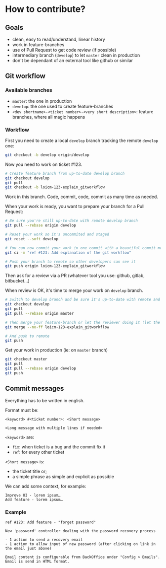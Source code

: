 # How to contribute?

## Goals

- clean, easy to read/understand, linear history
- work in feature-branches
- use of Pull Request to get code review (if possible)
- intermediary branch (`develop`) to let `master` clean in production
- don't be dependant of an external tool like github or similar


## Git workflow

### Available branches

- `master`: the one in production
- `develop`: the one used to create feature-branches
- `<dev shortname>-<ticket number>-<very short description>`: feature branches, where all magic happens

### Workflow

First you need to create a local `develop` branch tracking the remote `develop` one:

```bash
git checkout -b develop origin/develop
```

Now you need to work on ticket #123.

```bash
# Create feature branch from up-to-date develop branch
git checkout develop
git pull
git checkout -b loicm-123-explain_gitworkflow
```

Work in this branch. Code, commit, code, commit as many time as needed.

When your work is ready, you want to prepare your branch for a Pull Request:

```bash
# Be sure you're still up-to-date with remote develop branch
git pull --rebase origin develop

# Reset your work so it's uncommited and staged
git reset --soft develop

# You can now commit your work in one commit with a beautiful commit message (see below)
git ci -m "ref #123: Add explanation of the git workflow"

# Push your branch to remote so other developers can see it
git push origin loicm-123-explain_gitworkflow
```

Then ask for a review via a PR (whatever tool you use: github, gitlab, bitbucket…)

When review is OK, it's time to merge your work on `develop` branch.

```bash
# Switch to develop branch and be sure it's up-to-date with remote and with master
git checkout develop
git pull
git pull --rebase origin master

# Then merge your feature-branch or let the reviewer doing it (let the default merge commit message)
git merge --no-ff loicm-123-explain_gitworkflow

# And push to remote
git push
```

Get your work in production (ie: on `master` branch)

```bash
git checkout master
git pull
git pull --rebase origin develop
git push
```


## Commit messages

Everything has to be written in english.

Format must be:

```
<keyword> #<ticket number>: <Short message>

<Long message with multiple lines if needed>
```

`<keyword>` are:

- `fix`: when ticket is a bug and the commit fix it
- `ref`: for every other ticket

`<Short message>` is:

-  the ticket title or;
-  a simple phrase as simple and explicit as possible

We can add some context, for example:

```
Improve UI - lorem ipsum…
Add feature - lorem ipsum…
```

### Example

```
ref #123: Add feature - "forget password"

New 'password' controller dealing with the password recovery process

- 1 action to send a recovery email
- 1 action to allow input of new password (after clicking on link in the email just above)

Email content is configurable from BackOffice under "Config > Emails".
Email is send in HTML format.
```